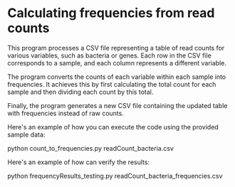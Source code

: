 # Calculating frequencies from read counts 

This program processes a CSV file representing a table of read counts for various variables, such as bacteria or genes. Each row in the CSV file corresponds to a sample, and each column represents a different variable.

The program converts the counts of each variable within each sample into frequencies. It achieves this by first calculating the total count for each sample and then dividing each count by this total.

Finally, the program generates a new CSV file containing the updated table with frequencies instead of raw counts.

Here's an example of how you can execute the code using the provided sample data:

python count_to_frequencies.py readCount_bacteria.csv

Here's an example of how can verify the results:

python frequencyResults_testing.py readCount_bacteria_frequencies.csv